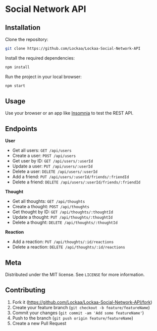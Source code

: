 # Social Network API

## Installation

Clone the repository:

```sh
git clone https://github.com/Lockaa/Lockaa-Social-Network-API
```

Install the required dependencies:

```sh
npm install
```

Run the project in your local browser:

```sh
npm start
```


## Usage

Use your browser or an app like [Insomnia](https://insomnia.rest/) to test the REST API.

## Endpoints

**User**
- Get all users:        `GET /api/users`
- Create a user:        `POST /api/users`
- Get user by ID:       `GET /api/users/:userId`
- Update a user:        `PUT /api/users/:userId`
- Delete a user:        `DELETE /api/users/:userId`
- Add a friend:         `PUT /api/users/:userId/friends/:friendId`
- Delete a friend:      `DELETE /api/users/:userId/friends/:friendId`

**Thought**
- Get all thoughts:     `GET /api/thoughts`
- Create a thought:     `POST /api/thoughts`
- Get thought by ID:    `GET /api/thoughts/:thoughtId`
- Update a thought:     `PUT /api/thoughts/:thoughtId`
- Delete a thought:     `DELETE /api/thoughts/:thoughtId`

**Reaction**
- Add a reaction:       `PUT /api/thoughts/:id/reactions`
- Delete a reaction:    `DELETE /api/thoughts/:id/reactions`

## Meta

Distributed under the MIT license. See ``LICENSE`` for more information.

## Contributing

1. Fork it (<https://github.com/Lockaa/Lockaa-Social-Network-API/fork>)
2. Create your feature branch (`git checkout -b feature/featureName`)
3. Commit your changes (`git commit -am 'Add some featureName'`)
4. Push to the branch (`git push origin feature/featureName`)
5. Create a new Pull Request

